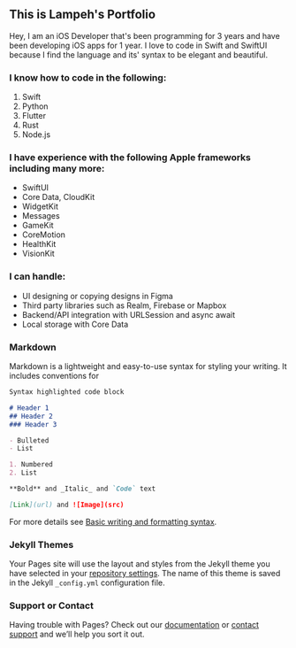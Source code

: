 ## This is Lampeh's Portfolio

Hey, I am an iOS Developer that's been programming for 3 years and have been developing iOS apps for 1 year. I love to code in Swift and SwiftUI because I find the language and its' syntax to be elegant and beautiful.

### I know how to code in the following:
1. Swift
2. Python
3. Flutter
4. Rust
5. Node.js

### I have experience with the following Apple frameworks including many more:
- SwiftUI
- Core Data, CloudKit
- WidgetKit
- Messages
- GameKit
- CoreMotion
- HealthKit
- VisionKit

### I can handle:
- UI designing or copying designs in Figma
- Third party libraries such as Realm, Firebase or Mapbox
- Backend/API integration with URLSession and async await
- Local storage with Core Data

### Markdown

Markdown is a lightweight and easy-to-use syntax for styling your writing. It includes conventions for

```markdown
Syntax highlighted code block

# Header 1
## Header 2
### Header 3

- Bulleted
- List

1. Numbered
2. List

**Bold** and _Italic_ and `Code` text

[Link](url) and ![Image](src)
```

For more details see [Basic writing and formatting syntax](https://docs.github.com/en/github/writing-on-github/getting-started-with-writing-and-formatting-on-github/basic-writing-and-formatting-syntax).

### Jekyll Themes

Your Pages site will use the layout and styles from the Jekyll theme you have selected in your [repository settings](https://github.com/Lampeeh/portfolio/settings/pages). The name of this theme is saved in the Jekyll `_config.yml` configuration file.

### Support or Contact

Having trouble with Pages? Check out our [documentation](https://docs.github.com/categories/github-pages-basics/) or [contact support](https://support.github.com/contact) and we’ll help you sort it out.
